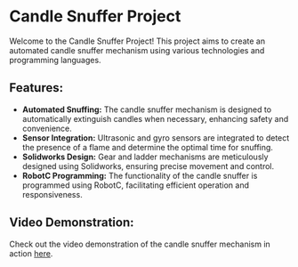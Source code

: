 # Candle Snuffer Project

Welcome to the Candle Snuffer Project! This project aims to create an automated candle snuffer mechanism using various technologies and programming languages.

## Features:
- **Automated Snuffing:** The candle snuffer mechanism is designed to automatically extinguish candles when necessary, enhancing safety and convenience.
- **Sensor Integration:** Ultrasonic and gyro sensors are integrated to detect the presence of a flame and determine the optimal time for snuffing.
- **Solidworks Design:** Gear and ladder mechanisms are meticulously designed using Solidworks, ensuring precise movement and control.
- **RobotC Programming:** The functionality of the candle snuffer is programmed using RobotC, facilitating efficient operation and responsiveness.


## Video Demonstration:
Check out the video demonstration of the candle snuffer mechanism in action [here]([link-to-video](https://drive.google.com/file/d/1j79LyvffOcwAhAHf88znD7ShKN0uhVe8/view?usp=sharing)).

